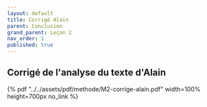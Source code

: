 ```yaml
---
layout: default
title: Corrigé Alain
parent: Conclusion
grand_parent: Leçon 2
nav_order: 1
published: true
---
```

## Corrigé de l'analyse du texte d'Alain

 {% pdf "../../assets/pdf/methode/M2-corrige-alain.pdf" width=100% height=700px no_link %}






